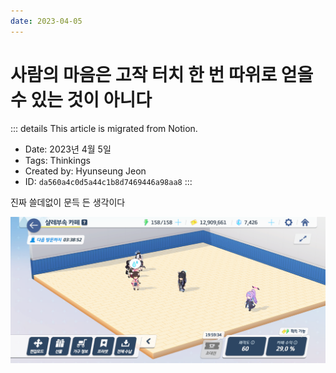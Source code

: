 ```yaml
---
date: 2023-04-05
---
```


# 사람의 마음은 고작 터치 한 번 따위로 얻을 수 있는 것이 아니다

::: details This article is migrated from Notion.

- Date: 2023년 4월 5일
- Tags: Thinkings
- Created by: Hyunseung Jeon
- ID: `da560a4c0d5a44c1b8d7469446a98aa8`
  :::

진짜 쓸데없이 문득 든 생각이다

![Untitled](assets/사람의-마음은-고작-터치-한-번-따위로-얻을-수-있는-것이-아니다/Untitled.png)
